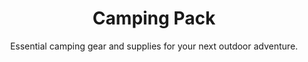 ---
layout: list
title: "Camping Pack"
permalink: "/camping-gear-and-supplies/"
categories: [Travel]

emoji: "🏕️"
subtitle: "Essential camping gear and supplies for your next outdoor adventure."
description: "Planning a camping trip? Our comprehensive camping checklist covers everything you need for a successful outdoor adventure, from essential gear to personal items. Perfect for beginners and experienced campers alike, this detailed guide ensures you won't forget any crucial items for your next wilderness getaway."

items:
    - name: Essentials
      items:
        - 'First aid kit'
        - 'Food and water'
        - 'Phone and charger'
        - 'Shelter (tent)'
        - 'Sleeping bag'
        - 'Toilet paper'
        - 'Water bottles'
    - name: Shelter & Sleeping
      items:
        - 'Ground cloth'
        - 'Pajamas'
        - 'Pillow'
        - 'Sleeping pad'
    - name: Cooking & Food
      items:
        - 'BBQ grill'
        - 'Bottle opener'
        - 'Bowls'
        - 'Can opener'
        - 'Cooking oil'
        - 'Folding table'
        - 'Fuel'
        - 'Lighter'
        - 'Marshmallows'
        - 'Paper towels'
        - 'Plates'
        - 'Pots'
        - 'Pans'
        - 'Thermos'
        - 'Utensils'
    - name: Clothing
      items:
        - 'Bandana'
        - 'Hat'
        - 'Hiking boots'
        - 'Jacket'
        - 'Pants'
        - 'Rain jacket'
        - 'Sandals'
        - 'Shorts'
        - 'Socks'
        - 'T-shirts'
        - 'Underwear'
        - 'Umbrella'
    - name: Personal Care
      items:
        - 'Bug spray'
        - 'Comb'
        - 'Deodorant'
        - 'Lip balm'
        - 'Medications'
        - 'Razor'
        - 'Shampoo'
        - 'Soap'
        - 'Sunscreen'
        - 'Sunglasses'
        - 'Toothbrush'
        - 'Toothpaste'
        - 'Towels'
    - name: Tools & Equipment
      items:
        - 'Axe'
        - 'Backpack'
        - 'Batteries'
        - 'Binoculars'
        - 'Brush'
        - 'Camera'
        - 'Camera charger'
        - 'Candles'
        - 'Compass'
        - 'Dust pan'
        - 'Hammer'
        - 'Lantern'
        - 'Maps'
        - 'Money'
        - 'Saw'
        - 'SD card'
        - 'Smartphone'
        - 'Trash bags'
    - name: Entertainment
      items:
        - 'Board games'
        - 'Playing cards'
---